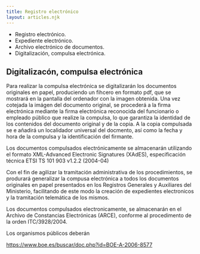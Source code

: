 ```yaml
---
title: Registro electrónico
layout: articles.njk
---
```


- Registro electrónico. 
- Expediente electrónico. 
- Archivo electrónico de documentos. 
- Digitalización, compulsa electrónica.



## Digitalizacón, compulsa electrónica



Para realizar la compulsa electrónica se digitalizarán los documentos originales en papel, produciendo un fihcero en formato pdf, que se mostrará en la pantalla del ordenador con la imagen obtenida. Una vez cotejada la imágen del documento original, se procederá a la firma electrónica mediante la firma electrónica reconocida del funcionario o empleado público que realize la compulsa, lo que garantiza la identidad de los contenidos del documento original y de la copia. A la copia compulsada se e añadirá un localidador universal del docmento, así como la fecha y hora de la compulsa y la identificación del firmante.

Los documentos compulsados electrónicamente se almacenarán utilizando el formato XML-Advanced Electronic Signatures (XAdES), especificación técnica ETSI TS 101 903 v1.2.2 (2004-04)


Con el fin de agilizar la tramitación administrativa de los procedimientos, se produrará generalizar la compusa electrónica a todos los documentos originales en papel presentados en los Registros Generales y Auxiliares del Ministerio, facilitando de este modo la creación de expedientes electronicos y la tramitación telemática de los mismos.

Los documentos compulsados electronicamente, se almacenarán en el Archivo de Constancias Electrónicas (ARCE), conforme al procedimento de la orden ITC/3928/2004.

Los organismos públicos deberán 

https://www.boe.es/buscar/doc.php?id=BOE-A-2006-8577
